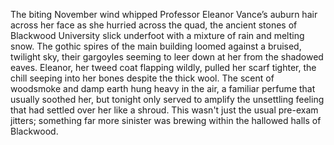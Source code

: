 The biting November wind whipped Professor Eleanor Vance’s auburn hair across her face as she hurried across the quad, the ancient stones of Blackwood University slick underfoot with a mixture of rain and melting snow.  The gothic spires of the main building loomed against a bruised, twilight sky, their gargoyles seeming to leer down at her from the shadowed eaves.  Eleanor, her tweed coat flapping wildly, pulled her scarf tighter, the chill seeping into her bones despite the thick wool.  The scent of woodsmoke and damp earth hung heavy in the air, a familiar perfume that usually soothed her, but tonight only served to amplify the unsettling feeling that had settled over her like a shroud.  This wasn't just the usual pre-exam jitters; something far more sinister was brewing within the hallowed halls of Blackwood.
